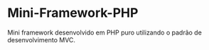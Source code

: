 # Mini-Framework-PHP
Mini framework desenvolvido em PHP puro utilizando o padrão de desenvolvimento MVC.
